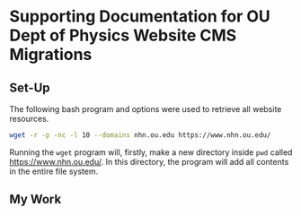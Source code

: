 # Supporting Documentation for OU Dept of Physics Website CMS Migrations

## Set-Up

The following bash program and options were used to retrieve all website resources.

```bash
wget -r -p -nc -l 10 --domains nhn.ou.edu https://www.nhn.ou.edu/
```

Running the `wget` program will, firstly, make a new directory inside `pwd` called https://www.nhn.ou.edu/.  In this directory, the program will add all contents in the entire file system.

## My Work


